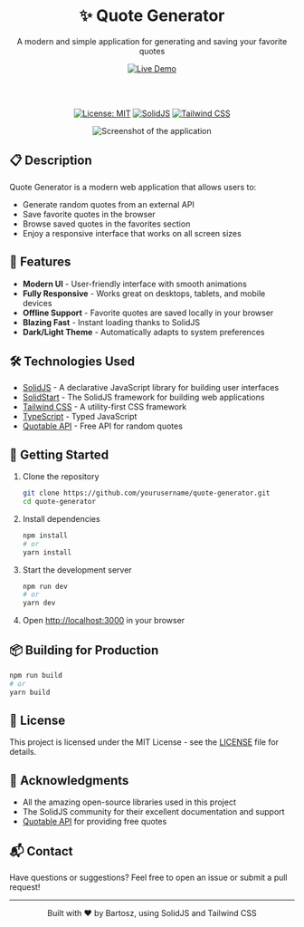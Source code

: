 <div align="center">
  <h1>✨ Quote Generator</h1>
  <p>A modern and simple application for generating and saving your favorite quotes</p>

  <a href="https://quote-generator-psi-ten-61.vercel.app/" target="_blank">
    <img src="https://img.shields.io/badge/Live%20Demo-%F0%9F%9A%80-blue?style=for-the-badge" alt="Live Demo" />
  </a>

  <br /><br />
  
  [![License: MIT](https://img.shields.io/badge/License-MIT-yellow.svg)](https://opensource.org/licenses/MIT)
  [![SolidJS](https://img.shields.io/badge/SolidJS-2c4f7c?style=flat&logo=solid&logoColor=c4c9ff)](https://www.solidjs.com/)
  [![Tailwind CSS](https://img.shields.io/badge/Tailwind_CSS-38B2AC?style=flat&logo=tailwind-css&logoColor=white)](https://tailwindcss.com/)

  ![Screenshot of the application](public/screenshot.png)
</div>

## 📋 Description

Quote Generator is a modern web application that allows users to:
- Generate random quotes from an external API
- Save favorite quotes in the browser
- Browse saved quotes in the favorites section
- Enjoy a responsive interface that works on all screen sizes

## 🚀 Features

- **Modern UI** - User-friendly interface with smooth animations
- **Fully Responsive** - Works great on desktops, tablets, and mobile devices
- **Offline Support** - Favorite quotes are saved locally in your browser
- **Blazing Fast** - Instant loading thanks to SolidJS
- **Dark/Light Theme** - Automatically adapts to system preferences

## 🛠️ Technologies Used

- [SolidJS](https://www.solidjs.com/) - A declarative JavaScript library for building user interfaces
- [SolidStart](https://start.solidjs.com/) - The SolidJS framework for building web applications
- [Tailwind CSS](https://tailwindcss.com/) - A utility-first CSS framework
- [TypeScript](https://www.typescriptlang.org/) - Typed JavaScript
- [Quotable API](https://github.com/lukePeavey/quotable) - Free API for random quotes

## 🚀 Getting Started

1. Clone the repository
   ```bash
   git clone https://github.com/yourusername/quote-generator.git
   cd quote-generator
   ```

2. Install dependencies
   ```bash
   npm install
   # or
   yarn install
   ```

3. Start the development server
   ```bash
   npm run dev
   # or
   yarn dev
   ```

4. Open [http://localhost:3000](http://localhost:3000) in your browser

## 📦 Building for Production

```bash
npm run build
# or
yarn build
```

## 📝 License

This project is licensed under the MIT License - see the [LICENSE](LICENSE) file for details.

## 🙏 Acknowledgments

- All the amazing open-source libraries used in this project
- The SolidJS community for their excellent documentation and support
- [Quotable API](https://github.com/lukePeavey/quotable) for providing free quotes

## 📬 Contact

Have questions or suggestions? Feel free to open an issue or submit a pull request!

---

<div align="center">
  Built with ❤️ by Bartosz, using SolidJS and Tailwind CSS
</div>

